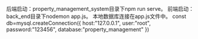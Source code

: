 后端启动：property_management_system目录下npm run serve。
前端启动：back_end目录下nodemon app.js。
本地数据库连接在app.js文件中。
const db=mysql.createConnection({
    host:"127.0.0.1",
    user:"root",
    password:"123456",
    database:"property_management"
})
